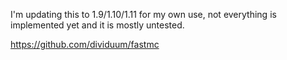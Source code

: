 I'm updating this to 1.9/1.10/1.11 for my own use, not everything is implemented yet and it is mostly untested.

https://github.com/dividuum/fastmc
